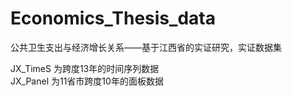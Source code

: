 # Economics_Thesis_data
公共卫生支出与经济增长关系——基于江西省的实证研究，实证数据集

JX_TimeS 为跨度13年的时间序列数据  
JX_Panel 为11省市跨度10年的面板数据
